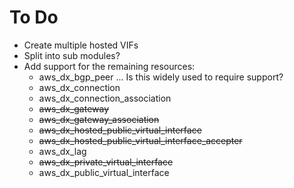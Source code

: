 # To Do

- Create multiple hosted VIFs
- Split into sub modules?
- Add support for the remaining resources:
  - aws_dx_bgp_peer ... Is this widely used to require support?
  - aws_dx_connection
  - aws_dx_connection_association
  - ~~aws_dx_gateway~~
  - ~~aws_dx_gateway_association~~
  - ~~aws_dx_hosted_public_virtual_interface~~
  - ~~aws_dx_hosted_public_virtual_interface_accepter~~
  - aws_dx_lag
  - ~~aws_dx_private_virtual_interface~~
  - aws_dx_public_virtual_interface